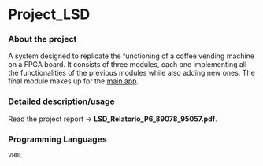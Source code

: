 # Project_LSD

### About the project 
A system designed to replicate the functioning of a coffee vending machine on a FPGA board. 
It consists of three modules, each one implementing all the functionalities of the previous modules while also adding new ones. The final module makes up for the [main app](Fase_III).

### Detailed description/usage 
Read the project report -> **LSD_Relatorio_P6_89078_95057.pdf**. 

### Programming Languages 
`VHDL`

